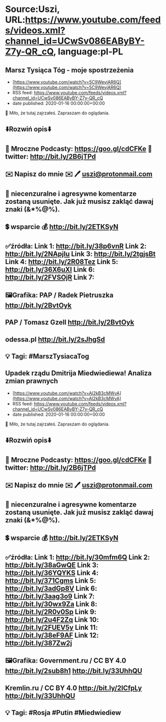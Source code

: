 # Source:Uszi, URL:https://www.youtube.com/feeds/videos.xml?channel_id=UCwSv086EAByBY-Z7y-QR_cQ, language:pl-PL

## Marsz Tysiąca Tóg - moje spostrzeżenia
 - [https://www.youtube.com/watch?v=5C9WevjAR6Q](https://www.youtube.com/watch?v=5C9WevjAR6Q)
 - RSS feed: https://www.youtube.com/feeds/videos.xml?channel_id=UCwSv086EAByBY-Z7y-QR_cQ
 - date published: 2020-01-16 00:00:00+00:00

🤪 Miło, że tutaj zajrzałeś.  Zapraszam do oglądania.

⬇️Rozwiń opis⬇️
-------------------------------------------------------------
👀 Mroczne Podcasty: https://goo.gl/cdCFKe
👀 twitter: http://bit.ly/2B6jTPd
-------------------------------------------------------------
✉️ Napisz do mnie ✉️ 
🖊️ uszi@protonmail.com
-------------------------------------------------------------
👺 niecenzuralne i agresywne komentarze zostaną usunięte.  Jak już musisz zakląć dawaj znaki (&*%@%).
-------------------------------------------------------------
💲 wsparcie
💰 http://bit.ly/2ETKSyN
-------------------------------------------------------------
✅źródła:
Link 1:                   http://bit.ly/38p6vnR
Link 2:                   http://bit.ly/2NApjIu
Link 3:                   http://bit.ly/2tgjsBt
Link 4:                   http://bit.ly/2R08Tez
Link 5:                   http://bit.ly/36X6uXI
Link 6:                   http://bit.ly/2FVSOjR
Link 7:                   
-------------------------------------------------------------
🖼Grafika: 
PAP / Radek Pietruszka 
http://bit.ly/2BvtOyk
---
PAP / Tomasz Gzell
http://bit.ly/2BvtOyk
---
odessa.pl
http://bit.ly/2sJhgSd
-------------------------------------------------------------
💡 Tagi: #MarszTysiacaTog
-------------------------------------------------------------

## Upadek rządu Dmitrija Miedwiediewa! Analiza zmian prawnych
 - [https://www.youtube.com/watch?v=AI2kB3cMWvA](https://www.youtube.com/watch?v=AI2kB3cMWvA)
 - RSS feed: https://www.youtube.com/feeds/videos.xml?channel_id=UCwSv086EAByBY-Z7y-QR_cQ
 - date published: 2020-01-16 00:00:00+00:00

🤪 Miło, że tutaj zajrzałeś.  Zapraszam do oglądania.

⬇️Rozwiń opis⬇️
-------------------------------------------------------------
👀 Mroczne Podcasty: https://goo.gl/cdCFKe
👀 twitter: http://bit.ly/2B6jTPd
-------------------------------------------------------------
✉️ Napisz do mnie ✉️ 
🖊️ uszi@protonmail.com
-------------------------------------------------------------
👺 niecenzuralne i agresywne komentarze zostaną usunięte.  Jak już musisz zakląć dawaj znaki (&*%@%).
-------------------------------------------------------------
💲 wsparcie
💰 http://bit.ly/2ETKSyN
-------------------------------------------------------------
✅źródła:
Link 1:                   http://bit.ly/30mfm6Q
Link 2:                   http://bit.ly/38aGwQE
Link 3:                   http://bit.ly/36YQYKS
Link 4:                   http://bit.ly/371Cgms
Link 5:                   http://bit.ly/3adGp8V
Link 6:                   http://bit.ly/3aag3o9
Link 7:                   http://bit.ly/30wx9Za
Link 8:                   http://bit.ly/2R0v0Sp
Link 9:                   http://bit.ly/2u4F2Zq
Link 10:                 http://bit.ly/2FUEV5y
Link 11:                 http://bit.ly/38eF9AF
Link 12:                 http://bit.ly/387Zw2j
-------------------------------------------------------------
🖼Grafika: 
Government.ru / CC BY 4.0
http://bit.ly/2sub8h1
http://bit.ly/33UhhQU
---
Kremlin.ru / CC BY 4.0
http://bit.ly/2lCfpLy
http://bit.ly/33UhhQU
-------------------------------------------------------------
💡 Tagi: #Rosja #Putin #Miedwiediew
-------------------------------------------------------------

